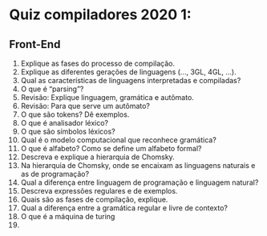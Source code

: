 # Quiz compiladores 2020 1:
## Front-End

1. Explique as fases do processo de compilação.
2. Explique as diferentes gerações de linguagens (..., 3GL, 4GL, ...).
3. Qual as características de linguagens interpretadas e compiladas?
4. O que é “parsing”?
5. Revisão: Explique linguagem, gramática e autômato.
6. Revisão: Para que serve um autômato?
7. O que são tokens? Dê exemplos.
8. O que é analisador léxico?
9. O que são símbolos léxicos?
10. Qual é o modelo computacional que reconhece gramática?
11. O que é alfabeto? Como se define um alfabeto formal?
12. Descreva e explique a hierarquia de Chomsky.
13. Na hierarquia de Chomsky, onde se encaixam as linguagens naturais e as de programação?
14. Qual a diferença entre linguagem de programação e linguagem natural?
15. Descreva expressões regulares e de exemplos.
16. Quais são as fases de compilação, explique.
17. Qual a diferença entre a gramática regular e livre de contexto?
18. O que é a máquina de turing
19. 
